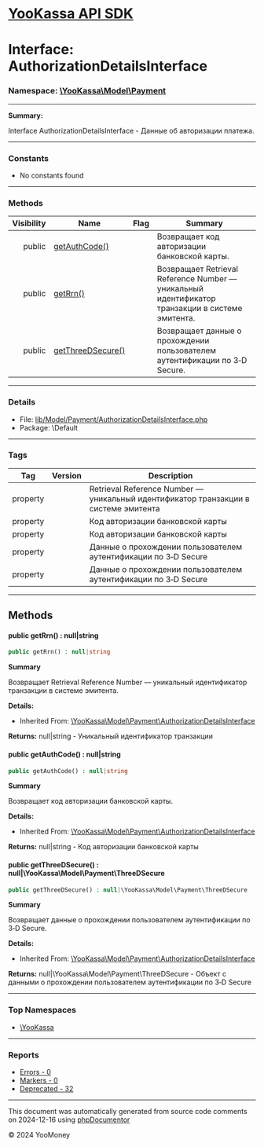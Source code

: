 # [YooKassa API SDK](../home.md)

# Interface: AuthorizationDetailsInterface
### Namespace: [\YooKassa\Model\Payment](../namespaces/yookassa-model-payment.md)
---
**Summary:**

Interface AuthorizationDetailsInterface - Данные об авторизации платежа.

---
### Constants
* No constants found

---
### Methods
| Visibility | Name | Flag | Summary |
| ----------:| ---- | ---- | ------- |
| public | [getAuthCode()](../classes/YooKassa-Model-Payment-AuthorizationDetailsInterface.md#method_getAuthCode) |  | Возвращает код авторизации банковской карты. |
| public | [getRrn()](../classes/YooKassa-Model-Payment-AuthorizationDetailsInterface.md#method_getRrn) |  | Возвращает Retrieval Reference Number — уникальный идентификатор транзакции в системе эмитента. |
| public | [getThreeDSecure()](../classes/YooKassa-Model-Payment-AuthorizationDetailsInterface.md#method_getThreeDSecure) |  | Возвращает данные о прохождении пользователем аутентификации по 3‑D Secure. |

---
### Details
* File: [lib/Model/Payment/AuthorizationDetailsInterface.php](../../lib/Model/Payment/AuthorizationDetailsInterface.php)
* Package: \Default

---
### Tags
| Tag | Version | Description |
| --- | ------- | ----------- |
| property |  | Retrieval Reference Number — уникальный идентификатор транзакции в системе эмитента |
| property |  | Код авторизации банковской карты |
| property |  | Код авторизации банковской карты |
| property |  | Данные о прохождении пользователем аутентификации по 3‑D Secure |
| property |  | Данные о прохождении пользователем аутентификации по 3‑D Secure |

---
## Methods
<a name="method_getRrn" class="anchor"></a>
#### public getRrn() : null|string

```php
public getRrn() : null|string
```

**Summary**

Возвращает Retrieval Reference Number — уникальный идентификатор транзакции в системе эмитента.

**Details:**
* Inherited From: [\YooKassa\Model\Payment\AuthorizationDetailsInterface](../classes/YooKassa-Model-Payment-AuthorizationDetailsInterface.md)

**Returns:** null|string - Уникальный идентификатор транзакции


<a name="method_getAuthCode" class="anchor"></a>
#### public getAuthCode() : null|string

```php
public getAuthCode() : null|string
```

**Summary**

Возвращает код авторизации банковской карты.

**Details:**
* Inherited From: [\YooKassa\Model\Payment\AuthorizationDetailsInterface](../classes/YooKassa-Model-Payment-AuthorizationDetailsInterface.md)

**Returns:** null|string - Код авторизации банковской карты


<a name="method_getThreeDSecure" class="anchor"></a>
#### public getThreeDSecure() : null|\YooKassa\Model\Payment\ThreeDSecure

```php
public getThreeDSecure() : null|\YooKassa\Model\Payment\ThreeDSecure
```

**Summary**

Возвращает данные о прохождении пользователем аутентификации по 3‑D Secure.

**Details:**
* Inherited From: [\YooKassa\Model\Payment\AuthorizationDetailsInterface](../classes/YooKassa-Model-Payment-AuthorizationDetailsInterface.md)

**Returns:** null|\YooKassa\Model\Payment\ThreeDSecure - Объект с данными о прохождении пользователем аутентификации по 3‑D Secure




---

### Top Namespaces

* [\YooKassa](../namespaces/yookassa.md)

---

### Reports
* [Errors - 0](../reports/errors.md)
* [Markers - 0](../reports/markers.md)
* [Deprecated - 32](../reports/deprecated.md)

---

This document was automatically generated from source code comments on 2024-12-16 using [phpDocumentor](http://www.phpdoc.org/)

&copy; 2024 YooMoney